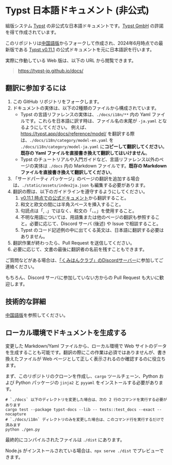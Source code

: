 # Typst 日本語ドキュメント (非公式)

組版システム [Typst](https://typst.app/docs) の非公式な日本語ドキュメントです。[Typst GmbH](https://typst.app/legal/) の許諾を得て作成されています。

このリポジトリは[中国語版](https://github.com/typst-doc-cn/typst-doc-cn.github.io)からフォークして作成され、2024年6月時点での最新版である [Typst v0.11.1](https://typst.app/docs/changelog/#v0.11.1) の公式ドキュメントを元に日本語訳を行います。

実際に作動している Web 版は、以下の URL から閲覧できます。
> https://typst-jp.github.io/docs/

## 翻訳に参加するには

1. この GitHub リポジトリをフォークします。
1. ドキュメントの実体は、以下の2種類のファイルから構成されています。
    - Typst の言語リファレンスの実体は、`./docs/i18n/**` 内の Yaml ファイルです。これらを日本語に訳す時は、ファイル名の末尾が `-ja.yaml` となるようにしてください。
    例えば、https://typst.app/docs/reference/model/ を翻訳する際は、`./docs/i18n/category/model-en.yaml` を `./docs/i18n/category/model-ja.yaml` に**コピーして翻訳してください**。**既存の Yaml ファイルを直接書き換えて翻訳してはいけません**。
    - Typst のチュートリアルや入門ガイドなど、言語リファレンス以外のページの実体は `./docs` 内の Markdown ファイルです。**既存の Markdown ファイルを直接書き換えて翻訳してください**。
1. 「サードパーティ パッケージ」のページの翻訳を追加する場合は、`./static/assets/index2ja.json` も編集する必要があります。
1. 翻訳の際は、以下のガイドラインを遵守するようにしてください。
    1. [v0.11.1 時点での公式ドキュメント](https://github.com/typst/typst/tree/v0.11.1/docs)から翻訳すること。
    1. 和文と欧文の間には半角スペースを挿入すること。
    1. 句読点は「, .」ではなく、和文の「、。」を使用すること。
    1. 不明な用語については、用語集または他のページの翻訳も参照すること。必要に応じて、Discord サーバ (後述) や Issue で相談すること。
    1. Typst のコード記述例の中に出てくる英文は、日本語に翻訳する必要はありません。
1. 翻訳作業が終わったら、Pull Request を送信してください。
1. 必要に応じて、文書の最後に翻訳者の名前を残すこともできます。

ご質問などがある場合は、[「くみはんクラブ」のDiscordサーバー](https://discord.gg/9xF7k4aAuH)に参加してご連絡ください。

もちろん、Discord サーバに参加していない方からの Pull Request も大いに歓迎します。

## 技術的な詳細

[中国語版](https://github.com/typst-doc-cn/typst-doc-cn.github.io?tab=readme-ov-file#%E6%8A%80%E6%9C%AF%E7%BB%86%E8%8A%82)を参照してください。

## ローカル環境でドキュメントを生成する

変更した Markdown/Yaml ファイルから、ローカル環境で Web サイトのデータを生成することも可能です。翻訳の際にこの作業は必須ではありませんが、書き換えたファイルが Web ページとして正しく表示されるのか確認するのに役立ちます。

まず、このリポジトリのクローンを作成し、`cargo` ツールチェーン、Python および Python パッケージの `jinja2` と `pyyaml` をインストールする必要があります。
```
# `./docs` 以下のディレクトリを変更した場合は、次の 2 行のコマンドを実行する必要があります
cargo test --package typst-docs --lib -- tests::test_docs --exact --nocapture
# `./docs/i18n` ディレクトリのみを変更した場合は、このコマンド行を実行するだけで済みます
python ./gen.py
```

最終的にコンパイルされたファイルは `./dist` にあります。

Node.js がインストールされている場合は、`npx serve ./dist` でプレビューできます。
